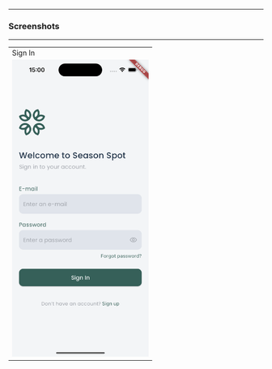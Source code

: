 
---
### Screenshots

---

<table>
    <tr>
        <td>Sign In</td>
    </tr>
    <tr>
        <td><img src="../screenshots/app_screenshot_sign_in.png" width=270></td>
    </tr>
</table>